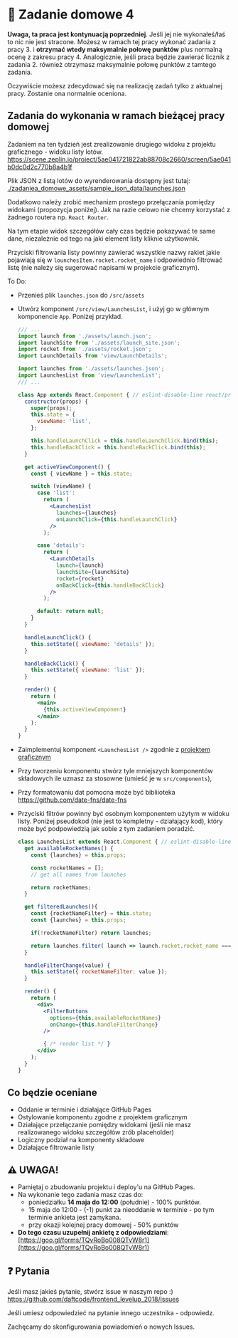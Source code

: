 # 📖 Zadanie domowe 4

**Uwaga, ta praca jest kontynuacją poprzedniej**. Jeśli jej nie wykonałeś/łaś to nic nie jest stracone. Możesz w ramach tej pracy wykonać zadania z pracy 3. i **otrzymać wtedy maksymalnie połowę punktów** plus normalną ocenę z zakresu pracy 4. Analogicznie, jeśli praca będzie zawierać licznik z zadania 2. również otrzymasz maksymalnie połowę punktów z tamtego zadania.

Oczywiście możesz zdecydować się na realizację zadań tylko z aktualnej pracy. Zostanie ona normalnie oceniona.



## Zadania do wykonania w ramach bieżącej pracy domowej

Zadaniem na ten tydzień jest zrealizowanie drugiego widoku z projektu graficznego - widoku listy lotów.
https://scene.zeplin.io/project/5ae041721822ab88708c2660/screen/5ae041b0dc0d2c770b8a4b1f

Plik JSON z listą lotów do wyrenderowania dostępny jest tutaj: [./zadaniea_domowe_assets/sample_json_data/launches.json](./zadaniea_domowe_assets/sample_json_data/launches.json)

Dodatkowo należy zrobić mechanizm prostego przełączania pomiędzy widokami (propozycja poniżej). Jak na razie celowo nie chcemy korzystać z żadnego routera np. `React Router`.

Na tym etapie widok szczegółów cały czas będzie pokazywać te same dane, niezależnie od tego na jaki element listy kliknie użytkownik.

Przyciski filtrowania listy powinny zawierać wszystkie nazwy rakiet jakie pojawiają się w `lounchesItem.rocket.rocket_name` i odpowiednio filtrować listę (nie należy się sugerować napisami w projekcie graficznym).

To Do:
* Przenieś plik `launches.json` do `/src/assets`
* Utwórz komponent `/src/view/LaunchesList`, i użyj go w głównym komponencie `App`. Poniżej przykład.
  ```jsx
  /// ...
  import launch from './assets/launch.json';
  import launchSite from './assets/launch_site.json';
  import rocket from './assets/rocket.json';
  import LaunchDetails from 'view/LaunchDetails';

  import launches from './assets/launches.json';
  import LaunchesList from 'view/LaunchesList';
  /// ...

  class App extends React.Component { // eslint-disable-line react/prefer-stateless-function
    constructor(props) {
      super(props);
      this.state = {
        viewName: 'list',
      };

      this.handleLaunchClick = this.handleLaunchClick.bind(this);
      this.handleBackClick = this.handleBackClick.bind(this);
    }

    get activeViewComponent() {
      const { viewName } = this.state;

      switch (viewName) {
        case 'list':
          return (
            <LaunchesList
              launches={launches}
              onLaunchClick={this.handleLaunchClick}
            />
          );

        case 'details':
          return (
            <LaunchDetails
              launch={launch}
              launchSite={launchSite}
              rocket={rocket}
              onBackClick={this.handleBackClick}
            />
          );

        default: return null;
      }
    }

    handleLaunchClick() {
      this.setState({ viewName: 'details' });
    }

    handleBackClick() {
      this.setState({ viewName: 'list' });
    }

    render() {
      return (
        <main>
          {this.activeViewComponent}
        </main>
      );
    }
  }
  ```
* Zaimplementuj komponent `<LaunchesList />` zgodnie z [projektem graficznym](https://scene.zeplin.io/project/5ae041721822ab88708c2660/screen/5ae041b0dc0d2c770b8a4b1f)
* Przy tworzeniu komponentu stwórz tyle mniejszych komponentów składowych ile uznasz za stosowne (umieść je w `src/components`),
* Przy formatowaniu dat pomocna może być bibliioteka https://github.com/date-fns/date-fns
* Przyciski filtrów powinny być osobnym komponentem użytym w widoku listy. Poniżej pseudokod (nie jest to kompletny - działający kod), który może być podpowiedzią jak sobie z tym zadaniem poradzić.

  ```jsx
  class LaunchesList extends React.Component { // eslint-disable-line react/prefer-stateless-function
    get availableRocketNames() {
      const {launches} = this.props;

      const rocketNames = [];
      // get all names from launches

      return rocketNames;
    }

    get filteredLaunches(){
      const {rocketNameFilter} = this.state;
      const {launches} = this.props;

      if(!rocketNameFilter) return launches;

      return launches.filter( launch => launch.rocket.rocket_name === rocketNameFilter );
    }

    handleFilterChange(value) {
      this.setState({ rocketNameFilter: value });
    }

    render() {
      return (
        <div>
          <FilterButtons
            options={this.availableRocketNames}
            onChange={this.handleFilterChange}
          />

          { /* render list */ }
        </div>
      );
    }
  }
  ```

## Co będzie oceniane

* Oddanie w terminie i działające GitHub Pages
* Ostylowanie komponentu zgodne z projektem graficznym
* Działające przełączanie pomiędzy widokami (jeśli nie masz realizowanego widoku szczegółów zrób placeholder)
* Logiczny podział na komponenty składowe
* Działające filtrowanie listy


## ⚠️ UWAGA!
- Pamiętaj o zbudowaniu projektu i deploy'u na GitHub Pages.
- Na wykonanie tego zadania masz czas do:
  - poniedziałku **14 maja do 12:00** (południe) - 100% punktów.
  - 15 maja do 12:00 - (-1) punkt za nieoddanie w terminie - po tym terminie ankieta jest zamykana.
  - przy okazji kolejnej pracy domowej - 50% punktów
- **Do tego czasu uzupełnij ankietę z odpowiedziami**: [https://goo.gl/forms/TQvRoBo008QTvW8r1](https://goo.gl/forms/TQvRoBo008QTvW8r1)


## ❓ Pytania

Jeśli masz jakieś pytanie, stwórz issue w naszym repo :)  https://github.com/daftcode/frontend_levelup_2018/issues

Jeśli umiesz odpowiedzieć na pytanie innego uczestnika - odpowiedz.

Zachęcamy do skonfigurowania powiadomień o nowych Issues.


